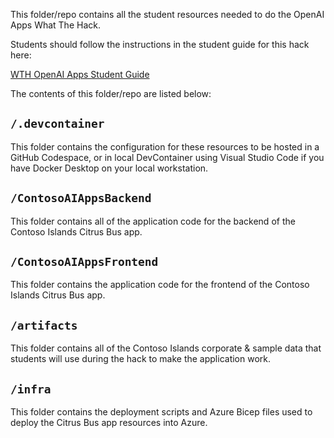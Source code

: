 This folder/repo contains all the student resources needed to do the OpenAI Apps What The Hack.

Students should follow the instructions in the student guide for this hack here:

[WTH OpenAI Apps Student Guide](https://aka.ms/wth/openaiapps)

The contents of this folder/repo are listed below:

## `/.devcontainer`

This folder contains the configuration for these resources to be hosted in a GitHub Codespace, or in local DevContainer using Visual Studio Code if you have Docker Desktop on your local workstation.

## `/ContosoAIAppsBackend`

This folder contains all of the application code for the backend of the Contoso Islands Citrus Bus app.

## `/ContosoAIAppsFrontend`

This folder contains the application code for the frontend of the Contoso Islands Citrus Bus app.

## `/artifacts`

This folder contains all of the Contoso Islands corporate & sample data that students will use during the hack to make the application work.

## `/infra`

This folder contains the deployment scripts and Azure Bicep files used to deploy the Citrus Bus app resources into Azure.
